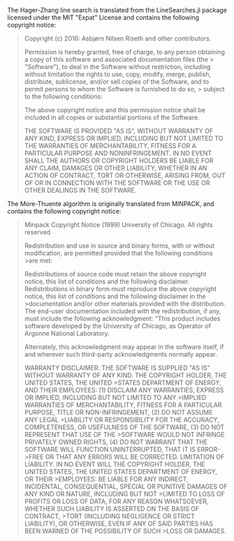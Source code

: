  The Hager-Zhang line search is translated from the LineSearches.jl package licensed under the MIT "Expat" License and contains the following copyright notice:
 
> Copyright (c) 2016: Asbjørn Nilsen Riseth and other contributors.
>
> Permission is hereby granted, free of charge, to any person obtaining a copy of this software and associated documentation files (the > "Software"), to deal in the Software without restriction, including without limitation the rights to use, copy, modify, merge, 
> publish, distribute, sublicense, and/or sell copies of the Software, and to permit persons to whom the Software is furnished to do so, > subject to the following conditions:
>
> The above copyright notice and this permission notice shall be included in all copies or substantial portions of the Software.
>
> THE SOFTWARE IS PROVIDED "AS IS", WITHOUT WARRANTY OF ANY KIND, EXPRESS OR IMPLIED, INCLUDING BUT NOT LIMITED TO THE WARRANTIES OF 
> MERCHANTABILITY, FITNESS FOR A PARTICULAR PURPOSE AND NONINFRINGEMENT. IN NO EVENT SHALL THE AUTHORS OR COPYRIGHT HOLDERS BE LIABLE 
> FOR ANY CLAIM, DAMAGES OR OTHER LIABILITY, WHETHER IN AN ACTION OF CONTRACT, TORT OR OTHERWISE, ARISING FROM, OUT OF OR IN CONNECTION 
> WITH THE SOFTWARE OR THE USE OR OTHER DEALINGS IN THE SOFTWARE.
                  
The More-Thuente algorithm is originally translated from MINPACK, and contains the following copyright notice:

> Minpack Copyright Notice (1999) University of Chicago. All rights reserved
>
>Redistribution and use in source and binary forms, with or without modification, are permitted provided that the following conditions >are met:
>
>Redistributions of source code must retain the above copyright notice, this list of conditions and the following disclaimer.
>Redistributions in binary form must reproduce the above copyright notice, this list of conditions and the following disclaimer in the >documentation and/or other materials provided with the distribution.
>The end-user documentation included with the redistribution, if any, must include the following acknowledgment:
>"This product includes software developed by the University of Chicago, as Operator of Argonne National Laboratory.
>
>Alternately, this acknowledgment may appear in the software itself, if and wherever such third-party acknowledgments normally appear.
>
>WARRANTY DISCLAIMER. THE SOFTWARE IS SUPPLIED "AS IS" WITHOUT WARRANTY OF ANY KIND. THE COPYRIGHT HOLDER, THE UNITED STATES, THE UNITED >STATES DEPARTMENT OF ENERGY, AND THEIR EMPLOYEES: (1) DISCLAIM ANY WARRANTIES, EXPRESS OR IMPLIED, INCLUDING BUT NOT LIMITED TO ANY >IMPLIED WARRANTIES OF MERCHANTABILITY, FITNESS FOR A PARTICULAR PURPOSE, TITLE OR NON-INFRINGEMENT, (2) DO NOT ASSUME ANY LEGAL >LIABILITY OR RESPONSIBILITY FOR THE ACCURACY, COMPLETENESS, OR USEFULNESS OF THE SOFTWARE, (3) DO NOT REPRESENT THAT USE OF THE >SOFTWARE WOULD NOT INFRINGE PRIVATELY OWNED RIGHTS, (4) DO NOT WARRANT THAT THE SOFTWARE WILL FUNCTION UNINTERRUPTED, THAT IT IS ERROR->FREE OR THAT ANY ERRORS WILL BE CORRECTED.
>LIMITATION OF LIABILITY. IN NO EVENT WILL THE COPYRIGHT HOLDER, THE UNITED STATES, THE UNITED STATES DEPARTMENT OF ENERGY, OR THEIR >EMPLOYEES: BE LIABLE FOR ANY INDIRECT, INCIDENTAL, CONSEQUENTIAL, SPECIAL OR PUNITIVE DAMAGES OF ANY KIND OR NATURE, INCLUDING BUT NOT >LIMITED TO LOSS OF PROFITS OR LOSS OF DATA, FOR ANY REASON WHATSOEVER, WHETHER SUCH LIABILITY IS ASSERTED ON THE BASIS OF CONTRACT, >TORT (INCLUDING NEGLIGENCE OR STRICT LIABILITY), OR OTHERWISE, EVEN IF ANY OF SAID PARTIES HAS BEEN WARNED OF THE POSSIBILITY OF SUCH >LOSS OR DAMAGES.
